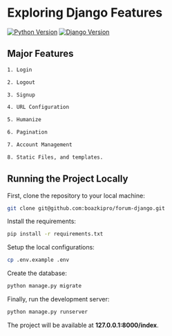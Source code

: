 # Exploring Django Features

[![Python Version](https://img.shields.io/badge/python-3.6-brightgreen.svg)](https://python.org)
[![Django Version](https://img.shields.io/badge/django-1.11-brightgreen.svg)](https://djangoproject.com)


## Major Features
```bash
1. Login
```

```bash
2. Logout
```

```bash
3. Signup
```

```bash
4. URL Configuration
```

```bash
5. Humanize
```

```bash
6. Pagination
```

```bash
7. Account Management
```

```bash
8. Static Files, and templates.
```

## Running the Project Locally

First, clone the repository to your local machine:

```bash
git clone git@github.com:boazkipro/forum-django.git
```

Install the requirements:

```bash
pip install -r requirements.txt
```

Setup the local configurations:

```bash
cp .env.example .env
```

Create the database:

```bash
python manage.py migrate
```

Finally, run the development server:

```bash
python manage.py runserver
```

The project will be available at **127.0.0.1:8000/index**.

